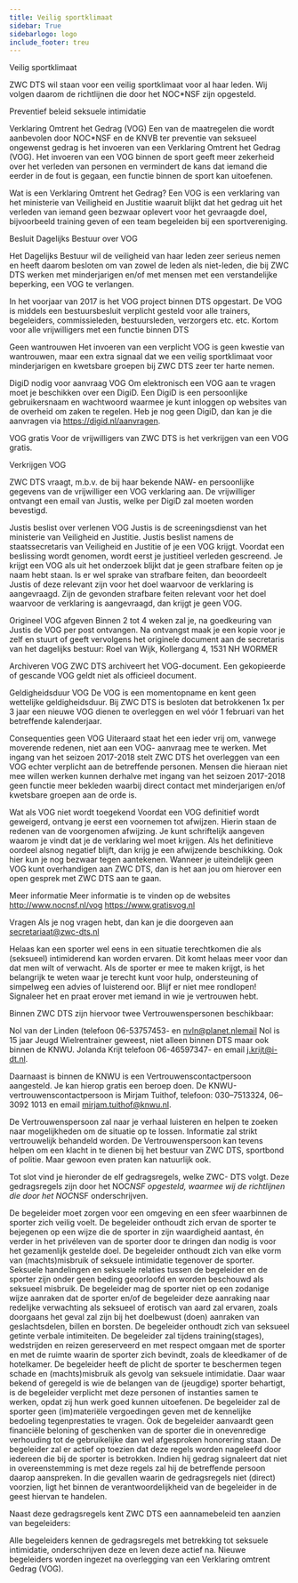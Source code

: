 ```yaml
---
title: Veilig sportklimaat
sidebar: True
sidebarlogo: logo
include_footer: treu
---
```

Veilig sportklimaat

ZWC DTS  wil staan voor een veilig sportklimaat voor al haar leden. Wij volgen daarom de richtlijnen die door het NOC*NSF zijn opgesteld.

Preventief beleid seksuele intimidatie

Verklaring Omtrent het Gedrag (VOG)
Een van de maatregelen die wordt aanbevolen door NOC*NSF en de KNVB ter preventie van seksueel ongewenst gedrag is het invoeren van een Verklaring Omtrent het Gedrag (VOG). Het invoeren van een VOG binnen de sport geeft meer zekerheid over het verleden van personen en vermindert de kans dat iemand die eerder in de fout is gegaan, een functie binnen de sport kan uitoefenen.

Wat is een Verklaring Omtrent het Gedrag?
Een VOG is een verklaring van het ministerie van Veiligheid en Justitie waaruit blijkt dat het gedrag uit het verleden van iemand geen bezwaar oplevert voor het gevraagde doel, bijvoorbeeld training geven of een team begeleiden bij een sportvereniging.

Besluit Dagelijks Bestuur over VOG

Het Dagelijks Bestuur wil de veiligheid van haar leden zeer serieus nemen en heeft daarom besloten om van zowel de leden als niet-leden, die bij ZWC DTS werken met minderjarigen en/of met mensen met een verstandelijke beperking, een VOG te verlangen.

In het voorjaar van 2017 is het VOG project binnen DTS opgestart. De VOG is middels een bestuursbesluit verplicht gesteld voor alle trainers, begeleiders, commissieleden, bestuursleden, verzorgers etc. etc. Kortom voor alle vrijwilligers met een functie binnen DTS

Geen wantrouwen
Het invoeren van een verplicht VOG is geen kwestie van wantrouwen, maar een extra signaal dat we een veilig sportklimaat voor minderjarigen en kwetsbare groepen bij ZWC DTS zeer ter harte nemen.

DigiD nodig voor aanvraag VOG
Om elektronisch een VOG aan te vragen moet je beschikken over een DigiD. Een DigiD is een persoonlijke gebruikersnaam en wachtwoord waarmee je kunt inloggen op websites van de overheid om zaken te regelen. Heb je nog geen DigiD, dan kan je die aanvragen via https://digid.nl/aanvragen.

VOG gratis
Voor de vrijwilligers van ZWC DTS is het verkrijgen van een VOG gratis.

Verkrijgen VOG

ZWC DTS vraagt, m.b.v. de bij haar bekende NAW- en persoonlijke gegevens van de vrijwilliger een VOG verklaring aan. De vrijwilliger ontvangt een email van Justis, welke per DigiD zal moeten worden bevestigd.

Justis beslist over verlenen VOG
Justis is de screeningsdienst van het ministerie van Veiligheid en Justitie. Justis beslist namens de staatssecretaris van Veiligheid en Justitie of je een VOG krijgt. Voordat een beslissing wordt genomen, wordt eerst je justitieel verleden gescreend. Je krijgt een VOG als uit het onderzoek blijkt dat je geen strafbare feiten op je naam hebt staan. Is er wel sprake van strafbare feiten, dan beoordeelt Justis of deze relevant zijn voor het doel waarvoor de verklaring is aangevraagd. Zijn de gevonden strafbare feiten relevant voor het doel waarvoor de verklaring is aangevraagd, dan krijgt je geen VOG.

Origineel VOG afgeven
Binnen 2 tot 4 weken zal je, na goedkeuring van Justis de VOG per post ontvangen. Na ontvangst maak je een kopie voor je zelf en stuurt of geeft vervolgens het originele document aan de secretaris van het dagelijks bestuur:  Roel van Wijk, Kollergang 4, 1531 NH  WORMER

Archiveren VOG
ZWC DTS archiveert het VOG-document. Een gekopieerde of gescande VOG geldt niet als officieel document.

Geldigheidsduur VOG
De VOG is een momentopname en kent geen wettelijke geldigheidsduur. Bij ZWC DTS is besloten dat betrokkenen 1x per 3 jaar een nieuwe VOG dienen te overleggen en wel vóór 1 februari van het betreffende kalenderjaar.

Consequenties geen VOG
Uiteraard staat het een ieder vrij om, vanwege moverende redenen, niet aan een VOG- aanvraag mee te werken. Met ingang van het seizoen 2017-2018 stelt ZWC DTS het overleggen van een VOG echter verplicht aan de betreffende personen. Mensen die hieraan niet mee willen werken kunnen derhalve met ingang van het seizoen 2017-2018 geen functie meer bekleden waarbij direct contact met minderjarigen en/of kwetsbare groepen aan de orde is.

Wat als VOG niet wordt toegekend
Voordat een VOG definitief wordt geweigerd, ontvang je eerst een voornemen tot afwijzen. Hierin staan de redenen van de voorgenomen afwijzing. Je kunt schriftelijk aangeven waarom je vindt dat je de verklaring wel moet krijgen. Als het definitieve oordeel alsnog negatief blijft, dan krijg je een afwijzende beschikking. Ook hier kun je nog bezwaar tegen aantekenen. Wanneer je uiteindelijk geen VOG kunt overhandigen aan ZWC DTS, dan is het aan jou om hierover een open gesprek met ZWC DTS aan te gaan.

Meer informatie
Meer informatie is te vinden op de websites
http://www.nocnsf.nl/vog
https://www.gratisvog.nl

Vragen
Als je nog vragen hebt, dan kan je die doorgeven aan secretariaat@zwc-dts.nl

Helaas kan een sporter wel eens in een situatie terechtkomen die als (seksueel) intimiderend kan worden ervaren. Dit komt helaas meer voor dan dat men wilt of verwacht. Als de sporter er mee te maken krijgt, is het belangrijk te weten waar je terecht kunt voor hulp, ondersteuning of simpelweg een advies of luisterend oor. Blijf er niet mee rondlopen! Signaleer het en praat erover met iemand in wie je vertrouwen hebt.

Binnen ZWC DTS zijn hiervoor twee Vertrouwenspersonen beschikbaar:

Nol van der Linden (telefoon 06-53757453- en nvln@planet.nlemail Nol is 15 jaar Jeugd Wielrentrainer geweest, niet alleen binnen  DTS maar ook binnen de KNWU.
Jolanda Krijt telefoon 06-46597347- en email j.krijt@i-dt.nl.

Daarnaast is binnen de KNWU is een Vertrouwenscontactpersoon aangesteld. Je kan hierop gratis een beroep doen. De KNWU-vertrouwenscontactpersoon is Mirjam Tuithof, telefoon: 030–7513324, 06–3092 1013 en email mirjam.tuithof@knwu.nl.

De Vertrouwenspersoon zal naar je verhaal luisteren en helpen te zoeken naar mogelijkheden om de situatie op te lossen. Informatie zal strikt vertrouwelijk behandeld worden. De Vertrouwenspersoon kan tevens  helpen om een klacht in te dienen bij het bestuur van ZWC DTS, sportbond of politie. Maar gewoon even praten kan natuurlijk ook.

Tot slot vind je hieronder de elf gedragsregels, welke ZWC- DTS volgt. Deze gedragsregels zijn door het NOC*NSF opgesteld, waarmee wij de richtlijnen die door het NOC*NSF onderschrijven.

De begeleider moet zorgen voor een omgeving en een sfeer waarbinnen de sporter zich veilig voelt.
De begeleider onthoudt zich ervan de sporter te bejegenen op een wijze die de sporter in zijn waardigheid aantast, én verder in het privéleven van de sporter door te dringen dan nodig is voor het gezamenlijk gestelde doel.
De begeleider onthoudt zich van elke vorm van (machts)misbruik of seksuele intimidatie tegenover de sporter.
Seksuele handelingen en seksuele relaties tussen de begeleider en de sporter zijn onder geen beding geoorloofd en worden beschouwd als seksueel misbruik.
De begeleider mag de sporter niet op een zodanige wijze aanraken dat de sporter en/of de begeleider deze aanraking naar redelijke verwachting als seksueel of erotisch van aard zal ervaren, zoals doorgaans het geval zal zijn bij het doelbewust (doen) aanraken van geslachtsdelen, billen en borsten.
De begeleider onthoudt zich van seksueel getinte verbale intimiteiten.
De begeleider zal tijdens training(stages), wedstrijden en reizen gereserveerd en met respect omgaan met de sporter en met de ruimte waarin de sporter zich bevindt, zoals de kleedkamer of de hotelkamer.
De begeleider heeft de plicht de sporter te beschermen tegen schade en (machts)misbruik als gevolg van seksuele intimidatie. Daar waar bekend of geregeld is wie de belangen van de (jeugdige) sporter behartigt, is de begeleider verplicht met deze personen of instanties samen te werken, opdat zij hun werk goed kunnen uitoefenen.
De begeleider zal de sporter geen (im)materiële vergoedingen geven met de kennelijke bedoeling tegenprestaties te vragen. Ook de begeleider aanvaardt geen financiële beloning of geschenken van de sporter die in onevenredige verhouding tot de gebruikelijke dan wel afgesproken honorering staan.
De begeleider zal er actief op toezien dat deze regels worden nageleefd door iedereen die bij de sporter is betrokken. Indien hij gedrag signaleert dat niet in overeenstemming is met deze regels zal hij de betreffende persoon daarop aanspreken.
In die gevallen waarin de gedragsregels niet (direct) voorzien, ligt het binnen de verantwoordelijkheid van de begeleider in de geest hiervan te handelen.

Naast deze gedragsregels kent ZWC DTS een aannamebeleid ten aanzien van begeleiders:

Alle begeleiders kennen de gedragsregels met betrekking tot seksuele intimidatie, onderschrijven deze en leven deze actief na.
Nieuwe begeleiders worden ingezet na overlegging van een Verklaring omtrent Gedrag (VOG).
